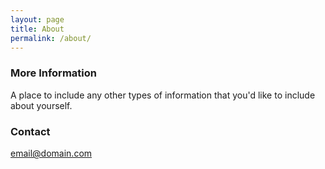 ```yaml
---
layout: page
title: About
permalink: /about/
---
```


### More Information

A place to include any other types of information that you'd like to include about yourself.

### Contact

[email@domain.com](mailto:email@domain.com)
